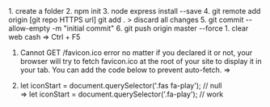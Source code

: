 <start>
1. create a folder
2. npm init
3. node express install --save
4. git remote add origin [git repo HTTPS url]
   git add . > discard all changes
5. git commit --allow-empty -m "initial commit"
6. git push origin master --force

<issue>
1. clear web cash  
   => Ctrl + F5

1. Cannot GET /favicon.ico error
   no matter if you declared it or not, your browser will try to fetch favicon.ico at the root of your site to display it in your tab. You can add the code below to prevent auto-fetch.
   => <link rel="shortcut icon" href="#">

2. let iconStart = document.querySelector('.fas fa-play'); // null  
   => let iconStart = document.querySelector('.fa-play'); // work
